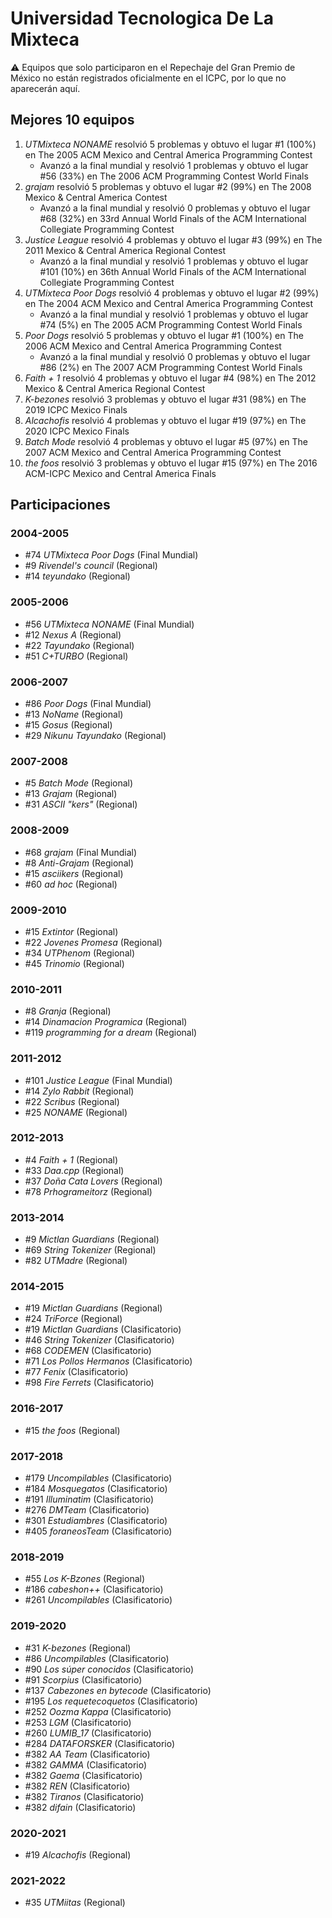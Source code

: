 # Universidad Tecnologica De La Mixteca

:warning: Equipos que solo participaron en el Repechaje del Gran Premio de México no están registrados oficialmente en el ICPC, por lo que no aparecerán aquí.

## Mejores 10 equipos

1. _UTMixteca NONAME_ resolvió 5 problemas y obtuvo el lugar #1 (100%) en The 2005 ACM Mexico and Central America Programming Contest
    - Avanzó a la final mundial y resolvió 1 problemas y obtuvo el lugar #56 (33%) en The 2006 ACM Programming Contest World Finals
1. _grajam_ resolvió 5 problemas y obtuvo el lugar #2 (99%) en The 2008 Mexico & Central America Contest
    - Avanzó a la final mundial y resolvió 0 problemas y obtuvo el lugar #68 (32%) en 33rd Annual World Finals of the ACM International Collegiate Programming Contest
1. _Justice League_ resolvió 4 problemas y obtuvo el lugar #3 (99%) en The 2011 Mexico & Central America Regional Contest
    - Avanzó a la final mundial y resolvió 1 problemas y obtuvo el lugar #101 (10%) en 36th Annual World Finals of the ACM International Collegiate Programming Contest
1. _UTMixteca Poor Dogs_ resolvió 4 problemas y obtuvo el lugar #2 (99%) en The 2004 ACM Mexico and Central America Programming Contest
    - Avanzó a la final mundial y resolvió 1 problemas y obtuvo el lugar #74 (5%) en The 2005 ACM Programming Contest World Finals
1. _Poor Dogs_ resolvió 5 problemas y obtuvo el lugar #1 (100%) en The 2006 ACM Mexico and Central America Programming Contest
    - Avanzó a la final mundial y resolvió 0 problemas y obtuvo el lugar #86 (2%) en The 2007 ACM Programming Contest World Finals
1. _Faith + 1_ resolvió 4 problemas y obtuvo el lugar #4 (98%) en The 2012 Mexico & Central America Regional Contest
1. _K-bezones_ resolvió 3 problemas y obtuvo el lugar #31 (98%) en The 2019 ICPC Mexico Finals
1. _Alcachofis_ resolvió 4 problemas y obtuvo el lugar #19 (97%) en The 2020 ICPC Mexico Finals
1. _Batch Mode_ resolvió 4 problemas y obtuvo el lugar #5 (97%) en The 2007 ACM Mexico and Central America Programming Contest
1. _the foos_ resolvió 3 problemas y obtuvo el lugar #15 (97%) en The 2016 ACM-ICPC Mexico and Central America Finals

## Participaciones

### 2004-2005

- #74 _UTMixteca Poor Dogs_ (Final Mundial)
- #9 _Rivendel's council_ (Regional)
- #14 _teyundako_ (Regional)

### 2005-2006

- #56 _UTMixteca NONAME_ (Final Mundial)
- #12 _Nexus A_ (Regional)
- #22 _Tayundako_ (Regional)
- #51 _C+TURBO_ (Regional)

### 2006-2007

- #86 _Poor Dogs_ (Final Mundial)
- #13 _NoName_ (Regional)
- #15 _Gosus_ (Regional)
- #29 _Nikunu Tayundako_ (Regional)

### 2007-2008

- #5 _Batch Mode_ (Regional)
- #13 _Grajam_ (Regional)
- #31 _ASCII "kers"_ (Regional)

### 2008-2009

- #68 _grajam_ (Final Mundial)
- #8 _Anti-Grajam_ (Regional)
- #15 _asciikers_ (Regional)
- #60 _ad hoc_ (Regional)

### 2009-2010

- #15 _Extintor_ (Regional)
- #22 _Jovenes Promesa_ (Regional)
- #34 _UTPhenom_ (Regional)
- #45 _Trinomio_ (Regional)

### 2010-2011

- #8 _Granja_ (Regional)
- #14 _Dinamacion Programica_ (Regional)
- #119 _programming for a dream_ (Regional)

### 2011-2012

- #101 _Justice League_ (Final Mundial)
- #14 _Zylo Rabbit_ (Regional)
- #22 _Scribus_ (Regional)
- #25 _NONAME_ (Regional)

### 2012-2013

- #4 _Faith + 1_ (Regional)
- #33 _Daa.cpp_ (Regional)
- #37 _Doña Cata Lovers_ (Regional)
- #78 _Prhogrameitorz_ (Regional)

### 2013-2014

- #9 _Mictlan Guardians_ (Regional)
- #69 _String Tokenizer_ (Regional)
- #82 _UTMadre_ (Regional)

### 2014-2015

- #19 _Mictlan  Guardians_ (Regional)
- #24 _TriForce_ (Regional)
- #19 _Mictlan Guardians_ (Clasificatorio)
- #46 _String Tokenizer_ (Clasificatorio)
- #68 _CODEMEN_ (Clasificatorio)
- #71 _Los Pollos Hermanos_ (Clasificatorio)
- #77 _Fenix_ (Clasificatorio)
- #98 _Fire Ferrets_ (Clasificatorio)

### 2016-2017

- #15 _the foos_ (Regional)

### 2017-2018

- #179 _Uncompilables_ (Clasificatorio)
- #184 _Mosquegatos_ (Clasificatorio)
- #191 _Illuminatim_ (Clasificatorio)
- #276 _DMTeam_ (Clasificatorio)
- #301 _Estudiambres_ (Clasificatorio)
- #405 _foraneosTeam_ (Clasificatorio)

### 2018-2019

- #55 _Los K-Bzones_ (Regional)
- #186 _cabeshon++_ (Clasificatorio)
- #261 _Uncompilables_ (Clasificatorio)

### 2019-2020

- #31 _K-bezones_ (Regional)
- #86 _Uncompilables_ (Clasificatorio)
- #90 _Los súper conocidos_ (Clasificatorio)
- #91 _Scorpius_ (Clasificatorio)
- #137 _Cabezones en bytecode_ (Clasificatorio)
- #195 _Los requetecoquetos_ (Clasificatorio)
- #252 _Oozma Kappa_ (Clasificatorio)
- #253 _LGM_ (Clasificatorio)
- #260 _LUMIB_17_ (Clasificatorio)
- #284 _DATAFORSKER_ (Clasificatorio)
- #382 _AA Team_ (Clasificatorio)
- #382 _GAMMA_ (Clasificatorio)
- #382 _Gaema_ (Clasificatorio)
- #382 _REN_ (Clasificatorio)
- #382 _Tiranos_ (Clasificatorio)
- #382 _difain_ (Clasificatorio)

### 2020-2021

- #19 _Alcachofis_ (Regional)

### 2021-2022

- #35 _UTMiitas_ (Regional)




